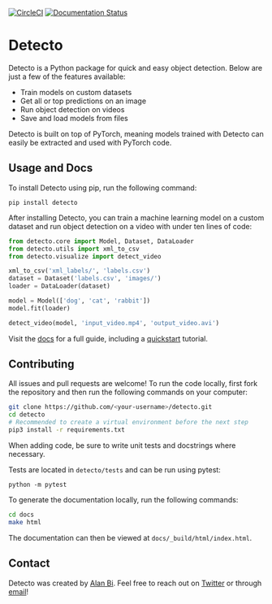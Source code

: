 [![CircleCI](https://circleci.com/gh/alankbi/detecto/tree/master.svg?style=svg)](https://circleci.com/gh/alankbi/detecto/tree/master)
[![Documentation Status](https://readthedocs.org/projects/detecto/badge/?version=latest)](https://detecto.readthedocs.io/en/latest/?badge=latest)

# Detecto

Detecto is a Python package for quick and easy object detection. Below are just a few of the features available:

* Train models on custom datasets
* Get all or top predictions on an image
* Run object detection on videos
* Save and load models from files

Detecto is built on top of PyTorch, meaning models trained with Detecto can easily be extracted and used with PyTorch code. 

## Usage and Docs

To install Detecto using pip, run the following command:

`pip install detecto`

After installing Detecto, you can train a machine learning model on a custom dataset and run object detection on a video with under ten lines of code:

```python
from detecto.core import Model, Dataset, DataLoader
from detecto.utils import xml_to_csv
from detecto.visualize import detect_video

xml_to_csv('xml_labels/', 'labels.csv')
dataset = Dataset('labels.csv', 'images/')
loader = DataLoader(dataset)

model = Model(['dog', 'cat', 'rabbit'])
model.fit(loader)

detect_video(model, 'input_video.mp4', 'output_video.avi')
```

Visit the [docs](https://detecto.readthedocs.io/) for a full guide, including a [quickstart](https://detecto.readthedocs.io/en/latest/usage/quickstart.html) tutorial. 

## Contributing

All issues and pull requests are welcome! To run the code locally, first fork the repository and then run the following commands on your computer: 

```bash
git clone https://github.com/<your-username>/detecto.git
cd detecto
# Recommended to create a virtual environment before the next step
pip3 install -r requirements.txt
```

When adding code, be sure to write unit tests and docstrings where necessary. 

Tests are located in `detecto/tests` and can be run using pytest:

`python -m pytest`

To generate the documentation locally, run the following commands:

```bash
cd docs
make html
```

The documentation can then be viewed at `docs/_build/html/index.html`.

## Contact

Detecto was created by [Alan Bi](https://www.alanbi.com/). Feel free to reach out on [Twitter](https://twitter.com/alankbi) or through [email](mailto:alan.bi326@gmail.com)!

